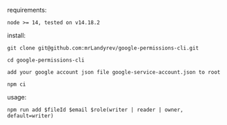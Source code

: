 requirements:
```
node >= 14, tested on v14.18.2
```

install:
```
git clone git@github.com:mrLandyrev/google-permissions-cli.git

cd google-permissions-cli

add your google account json file google-service-account.json to root

npm ci
```

usage:
```
npm run add $fileId $email $role(writer | reader | owner, default=writer)
```
